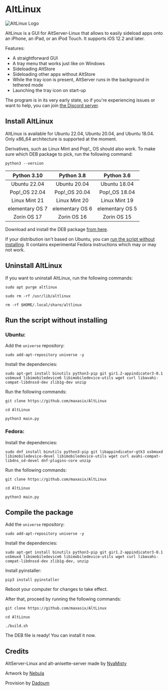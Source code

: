 # AltLinux
<img src="https://github.com/maxasix/AltLinux/blob/main/resources/4.png" alt="AltLinux Logo"> 

AltLinux is a GUI for AltServer-Linux that allows to easily sideload apps onto an iPhone, an iPad, or an iPod Touch. It supports iOS 12.2 and later.

Features:
- A straightforward GUI
- A tray menu that works just like on Windows
- Sideloading AltStore
- Sideloading other apps without AltStore
- While the tray icon is present, AltServer runs in the background in tethered mode
- Launching the tray icon on start-up

The program is in its very early state, so if you're experiencing issues or want to help, you can join [the Discord server](https://discord.gg/vtvxYFAfAR).

## Install AltLinux

AltLinux is available for Ubuntu 22.04, Ubuntu 20.04, and Ubuntu 18.04. Only x86_64 architecture is supported at the moment.

Derivatives, such as Linux Mint and Pop!_ OS should also work. To make sure which DEB package to pick, run the following command:

```
python3 --version
```

| Python 3.10          | Python 3.8        | Python 3.6            |
|:--------------------:|:-----------------:|:---------------------:|
| Ubuntu 22.04         | Ubuntu 20.04      | Ubuntu 18.04          |
| Pop!_OS 22.04        | Pop!_OS 20.04     | Pop!_OS 18.04         |
| Linux Mint 21        | Linux Mint 20     | Linux Mint 19         |
| elementary OS 7      | elementary OS 6   | elementary OS 5       |
| Zorin OS 17          | Zorin OS 16       | Zorin OS 15           |

Download and install the DEB package [from here](https://github.com/maxasix/AltLinux/releases). 

If your distribution isn't based on Ubuntu, you can [run the script without installing](#run-the-script-without-installing). It contains experimental Fedora instructions which may or may not work.

## Uninstall AltLinux

If you want to uninstall AltLinux, run the following commands:

```
sudo apt purge altlinux
```

```
sudo rm -rf /usr/lib/altlinux
```

```
rm -rf $HOME/.local/share/altlinux
```

## Run the script without installing

### Ubuntu:

Add the `universe` repository:

```
sudo add-apt-repository universe -y
```

Install the dependencies:
```
sudo apt-get install binutils python3-pip git gir1.2-appindicator3-0.1 usbmuxd libimobiledevice6 libimobiledevice-utils wget curl libavahi-compat-libdnssd-dev zlib1g-dev unzip
``` 

Run the following commands:
```
git clone https://github.com/maxasix/AltLinux
```  

```
cd AltLinux
```  

```
python3 main.py
```  

### Fedora:

Install the dependencies:
```
sudo dnf install binutils python3-pip git libappindicator-gtk3 usbmuxd libimobiledevice-devel libimobiledevice-utils wget curl avahi-compat-libdns_sd-devel dnf-plugins-core unzip
```

Run the following commands:
```
git clone https://github.com/maxasix/AltLinux
```  

```
cd AltLinux
```  

```
python3 main.py
```  

## Compile the package
Add the `universe` repository:

```
sudo add-apt-repository universe -y
```

Install the dependencies:
```
sudo apt-get install binutils python3-pip git gir1.2-appindicator3-0.1 usbmuxd libimobiledevice6 libimobiledevice-utils wget curl libavahi-compat-libdnssd-dev zlib1g-dev, unzip
```  
  
Install pyinstaller:

```  
pip3 install pyinstaller
```  

Reboot your computer for changes to take effect.

After that, proceed by running the following commands:
```
git clone https://github.com/maxasix/AltLinux
```  

```
cd AltLinux
```  

```
./build.sh
```  

The DEB file is ready! You can install it now.

## Credits
AltServer-Linux and alt-anisette-server made by [NyaMisty](https://github.com/NyaMisty)

Artwork by [Nebula](https://github.com/itsnebulalol)

Provision by [Dadoum](https://github.com/Dadoum)
